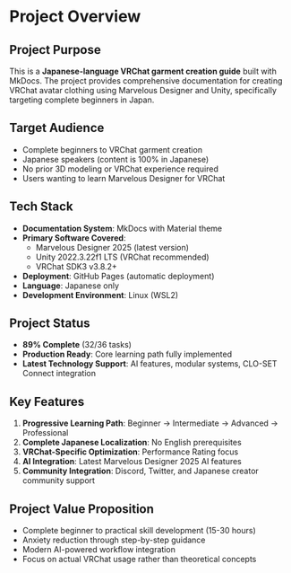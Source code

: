 # Project Overview

## Project Purpose
This is a **Japanese-language VRChat garment creation guide** built with MkDocs. The project provides comprehensive documentation for creating VRChat avatar clothing using Marvelous Designer and Unity, specifically targeting complete beginners in Japan.

## Target Audience
- Complete beginners to VRChat garment creation
- Japanese speakers (content is 100% in Japanese)
- No prior 3D modeling or VRChat experience required
- Users wanting to learn Marvelous Designer for VRChat

## Tech Stack
- **Documentation System**: MkDocs with Material theme
- **Primary Software Covered**:
  - Marvelous Designer 2025 (latest version)
  - Unity 2022.3.22f1 LTS (VRChat recommended)
  - VRChat SDK3 v3.8.2+
- **Deployment**: GitHub Pages (automatic deployment)
- **Language**: Japanese only
- **Development Environment**: Linux (WSL2)

## Project Status
- **89% Complete** (32/36 tasks)
- **Production Ready**: Core learning path fully implemented
- **Latest Technology Support**: AI features, modular systems, CLO-SET Connect integration

## Key Features
1. **Progressive Learning Path**: Beginner → Intermediate → Advanced → Professional
2. **Complete Japanese Localization**: No English prerequisites
3. **VRChat-Specific Optimization**: Performance Rating focus
4. **AI Integration**: Latest Marvelous Designer 2025 AI features
5. **Community Integration**: Discord, Twitter, and Japanese creator community support

## Project Value Proposition
- Complete beginner to practical skill development (15-30 hours)
- Anxiety reduction through step-by-step guidance
- Modern AI-powered workflow integration
- Focus on actual VRChat usage rather than theoretical concepts
